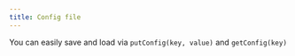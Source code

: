 ```yaml
---
title: Config file
---
```


You can easily save and load via `putConfig(key, value)` and `getConfig(key)`